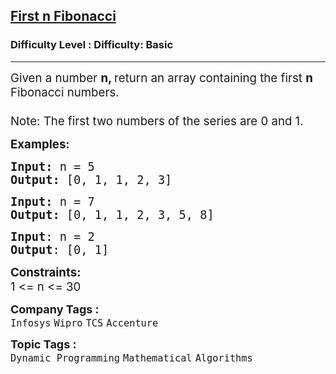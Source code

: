 <h2><a href="https://www.geeksforgeeks.org/problems/print-first-n-fibonacci-numbers1002/1?itm_source=geeksforgeeks&itm_medium=article&itm_campaign=practice_card">First n Fibonacci</a></h2><h3>Difficulty Level : Difficulty: Basic</h3><hr><div class="problems_problem_content__Xm_eO"><p><span style="font-size: 14pt;">Given a number <strong>n, </strong>return an array containing the first <strong>n</strong> Fibonacci numbers.<br><span style="font-family: -apple-system, BlinkMacSystemFont, 'Segoe UI', Roboto, Oxygen, Ubuntu, Cantarell, 'Open Sans', 'Helvetica Neue', sans-serif;"><strong><br></strong>Note: The first two numbers of the series are 0 and 1.</span></span></p>
<p><span style="font-size: 14pt;"><strong>Examples:</strong></span></p>
<pre><span style="font-size: 14pt;"><strong>Input: </strong>n = 5
<strong>Output: </strong>[0, 1, 1, 2, 3]
</span></pre>
<pre><span style="font-size: 14pt;"><strong>Input: </strong>n = 7
<strong>Output: </strong>[0, 1, 1, 2, 3, 5, 8]</span></pre>
<pre><span style="font-size: 14pt;"><strong>Input</strong>: n = 2<br><strong>Output</strong>: [0, 1]</span></pre>
<p><span style="font-size: 14pt;"><strong>Constraints:</strong></span><br><span style="font-size: 14pt;">1 &lt;= n &lt;= 30</span></p></div><p><span style=font-size:18px><strong>Company Tags : </strong><br><code>Infosys</code>&nbsp;<code>Wipro</code>&nbsp;<code>TCS</code>&nbsp;<code>Accenture</code>&nbsp;<br><p><span style=font-size:18px><strong>Topic Tags : </strong><br><code>Dynamic Programming</code>&nbsp;<code>Mathematical</code>&nbsp;<code>Algorithms</code>&nbsp;